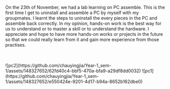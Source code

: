 On the 23th of November, we had a lab learning on PC assemble. This is the first time I get to uninstall and assemble a PC by myself with my groupmates.
I learnt the steps to uninstall the every pieces in the PC and assemble back correctly.
In my opinion, hands-on work is the best way for us to understand or to master a skill or to understand the hardware. I appreciate and hope to have more hands-on 
works or projects in the future so that we could really learn from it and gain more experience from those practises. <br/> <br/> <br/>
<p width = 200> ![pc2](https://github.com/chauyingjia/Year-1_sem-1/assets/148327652/62fd40c4-bbf5-470a-bfa9-a29df8dd0032)
![pc1](https://github.com/chauyingjia/Year-1_sem-1/assets/148327652/e550424e-9201-4d17-b94a-8652b162dbe0)<p/>
